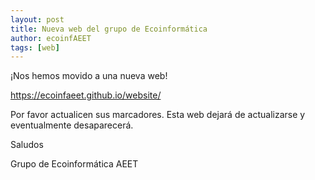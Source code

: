 ```yaml
---
layout: post
title: Nueva web del grupo de Ecoinformática
author: ecoinfAEET 
tags: [web]
---
```


¡Nos hemos movido a una nueva web!

https://ecoinfaeet.github.io/website/

Por favor actualicen sus marcadores. Esta web dejará de actualizarse y eventualmente desaparecerá.

Saludos

Grupo de Ecoinformática AEET





